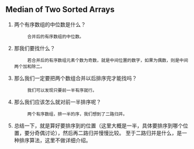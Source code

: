 ## Median of Two Sorted Arrays

1. 两个有序数组的中位数是什么？

            合并后的有序数组的中位数。
2. 那我们要找什么？

            若合并后的有序数组元素个数为奇数，就是中间位置的数字，如果为偶数，则是中间两个加和除二。
3. 那么我们一定要把两个数组合并以后排序完才能找吗？

            我们可以发现只要前一半有序就行。
4. 那么我们应该怎么就对前一半排序呢？

            两个有序数组，排一半的序，我们想到了二路归并。
5. 总结一下，就是算好要排序到的位置（这里大概是一半，具体要排序到哪个位置，要分奇偶讨论），然后再二路归并慢慢比较。
至于二路归并是什么，是一种排序算法，这里不做详细介绍。


